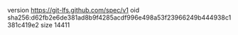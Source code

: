 version https://git-lfs.github.com/spec/v1
oid sha256:d62fb2e6de381ad8b9f4285acdf996e498a53f23966249b444938c1381c419e2
size 14411
